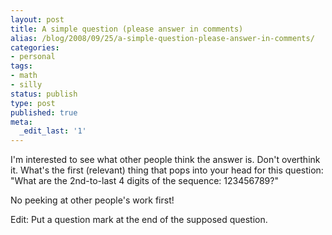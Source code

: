 ```yaml
---
layout: post
title: A simple question (please answer in comments)
alias: /blog/2008/09/25/a-simple-question-please-answer-in-comments/
categories:
- personal
tags:
- math
- silly
status: publish
type: post
published: true
meta:
  _edit_last: '1'
---
```

I'm interested to see what other people think the answer is. Don't overthink it. What's the first (relevant) thing that pops into your head for this question: "What are the 2nd-to-last 4 digits of the sequence: 123456789?"

No peeking at other people's work first!

Edit: Put a question mark at the end of the supposed question.
